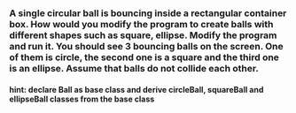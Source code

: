### A single circular ball is bouncing inside a rectangular container box.  How would you modify the program to create balls with different shapes such as square,  ellipse. Modify the program and run it. You should see 3 bouncing balls on the screen. One of them is circle, the second one is a square and the third one is an ellipse. Assume that balls do not collide each other.

#### hint: declare Ball as base class and derive circleBall, squareBall and ellipseBall classes from the base class
